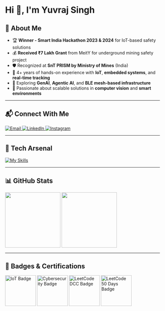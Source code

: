 <!-- 👋 Hi, I’m @ys-saini -->
<!-- 🎯 Passionate about Smart Tech, Embedded Systems, and AI -->
<!-- 🛠️ Building award-winning IoT solutions for real-world impact -->
<!-- 📫 Reach me at: yuvrajsinghthapar@gmail.com | LinkedIn below -->

# Hi 👋, I'm Yuvraj Singh

## 🚀 About Me
- 🏆 **Winner - Smart India Hackathon 2023 & 2024** for IoT-based safety solutions  
- 💰 **Received ₹7 Lakh Grant** from MeitY for underground mining safety project  
- 🛡️ Recognized at **SnT PRISM by Ministry of Mines** (India)  
- 🔧 4+ years of hands-on experience with **IoT**, **embedded systems**, and **real-time tracking**  
- 🧠 Exploring **GenAI**, **Agentic AI**, and **BLE mesh-based infrastructure**  
- 🔬 Passionate about scalable solutions in **computer vision** and **smart environments**  

---

## 📬 Connect With Me

<a href="mailto:yuvrajsinghthapar@gmail.com" target="_blank">
  <img src="https://img.shields.io/badge/-Email-red?style=for-the-badge&logo=gmail&logoColor=white" alt="Email">
</a>

<a href="https://www.linkedin.com/in/yuvraj-singh-iot" target="_blank">
  <img src="https://img.shields.io/badge/-LinkedIn-blue?style=for-the-badge&logo=linkedin&logoColor=white" alt="LinkedIn">
</a>

<a href="https://www.instagram.com/ys.iotr" target="_blank">
  <img src="https://img.shields.io/badge/-Instagram-purple?style=for-the-badge&logo=instagram&logoColor=white" alt="Instagram">
</a>

---

## 🧰 Tech Arsenal

[![My Skills](https://skillicons.dev/icons?i=cpp,python,js,ts,flutter,react,arduino,raspberrypi,docker,firebase,aws,opencv,tensorflow,git,linux,vscode,vercel,mysql,sqlite&perline=20)](#)

---

## 📊 GitHub Stats

<p>
  <img height="180em" src="https://github-readme-stats.vercel.app/api?username=YS-Saini&show_icons=true&theme=github_dark&hide_border=false"/>
  <img height="180em" src="https://github-readme-stats.vercel.app/api/top-langs/?username=YS-Saini&layout=compact&theme=chartreuse-dark&hide_border=false"/>
</p>

---

## 🏅 Badges & Certifications

<div align="left">
  <img src="https://images.credly.com/images/81fad72d-a948-409f-a979-0c1bf67b39ab/image.png" width="100" alt="IoT Badge">
  <img src="https://images.credly.com/images/51526f76-711b-4caf-b04d-27f89512b112/NetworkDefense_v1_091721.png" width="100" alt="Cybersecurity Badge">
  <img src="https://leetcode.com/static/images/badges/dcc-2025-4.png" width="100" alt="LeetCode DCC Badge">
  <img src="https://assets.leetcode.com/static_assets/marketing/2024-50-lg.png" width="100" alt="LeetCode 50 Days Badge">
</div>

